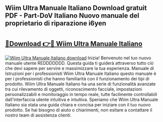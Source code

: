 ## Wiim Ultra Manuale Italiano Download gratuit PDF - Part-DoV Italiano Nuovo manuale del proprietario di riparazione i6yen

# <h2><a href="http://dfc0dla.blite.top/?on=Wiim+Ultra+Manuale+Italiano">🔗Download 👉🔴 Wiim Ultra Manuale Italiano</a></h2>

[![Wiim Ultra Manuale Italiano download](https://i.imgur.com/lujVjoI.png)](http://dfc0dla.blite.top/?on=Wiim+Ultra+Manuale+Italiano)
Inizia! Benvenuto nel tuo nuovo manuale utente REDDDDDDD. Questa guida ti guiderà attraverso tutto ciò che devi sapere per servire e massimizzare la tua esperienza. Manuale di Istruzioni per i professionisti Wiim Ultra Manuale Italiano questo manuale è per i professionisti che hanno familiarità con il funzionamento dei tipi di prodotto. Wiim Ultra Manuale Italiano ha una serie di funzionalità avanzate tra cui rilevamento di oggetti, riconoscimento facciale, impostazioni personalizzabili e monitoraggio in tempo reale, tutte facilmente controllabili dall'interfaccia utente intuitiva e intuitiva. Speriamo che Wiim Ultra Manuale Italiano sia stata una guida chiara e concisa per iniziare con il tuo nuovo prodotto. Se hai bisogno di aiuto o chiarimenti, non esitare a contattare il nostro team di assistenza clienti.
